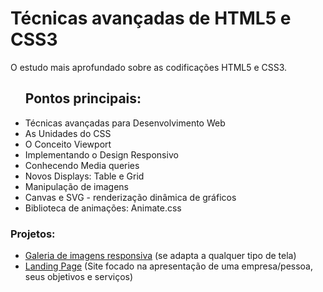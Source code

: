 # Técnicas avançadas de HTML5 e CSS3
 O estudo mais aprofundado sobre as codificações HTML5 e CSS3.

 <ul>
 	<h2>Pontos principais:</h2>
 	<li>Técnicas avançadas para Desenvolvimento Web</li>
 	<li>As Unidades do CSS</li>
 	<li>O Conceito Viewport</li>
    <li>Implementando o Design Responsivo</li>
    <li>Conhecendo Media queries</li>
    <li>Novos Displays: Table e Grid</li>
    <li>Manipulação de imagens</li>
    <li>Canvas e SVG - renderização dinâmica de gráficos</li>
    <li>Biblioteca de animações: Animate.css</li>
 </ul>

<h3>Projetos:</h3>
<ul>
<li><a href="https://github.com/Shellyda/Avancado-HTML-CSS/tree/main/Projetos/Galeria%20Responsiva">Galeria de imagens responsiva</a> (se adapta a qualquer tipo de tela)</li>
<li><a href="">Landing Page</a> (Site focado na apresentação de uma empresa/pessoa, seus objetivos e serviços)</li>
</ul>

